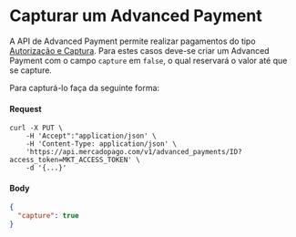 ﻿---
sites_supported:
    - mla
    - mlb
    - mlm
    - mlc
    - mpe
---
# Capturar um Advanced Payment

A API de Advanced Payment permite realizar pagamentos do tipo [Autorização e Captura](https://www.mercadopago.com.br/developers/pt/guides/payments/api/authorization-and-capture). Para estes casos deve-se criar um Advanced Payment com o campo `capture` em `false`, o qual reservará o valor até que se capture.

Para capturá-lo faça da seguinte forma:

#### Request
```curl
curl -X PUT \
    -H 'Accept":"application/json' \
    -H 'Content-Type: application/json' \
    'https://api.mercadopago.com/v1/advanced_payments/ID?access_token=MKT_ACCESS_TOKEN' \
    -d '{...}'
```

#### Body
```json
{
  "capture": true
}
```  
